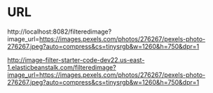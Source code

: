 # URL

http://localhost:8082/filteredimage?image_url=https://images.pexels.com/photos/276267/pexels-photo-276267.jpeg?auto=compress&cs=tinysrgb&w=1260&h=750&dpr=1

http://image-filter-starter-code-dev22.us-east-1.elasticbeanstalk.com/filteredimage?image_url=https://images.pexels.com/photos/276267/pexels-photo-276267.jpeg?auto=compress&cs=tinysrgb&w=1260&h=750&dpr=1